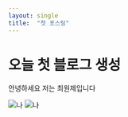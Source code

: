 ```yaml
---
layout: single
title:  "첫 포스팅"
---
```

# 오늘 첫 블로그 생성

안녕하세요 저는 최원제입니다

 ![나](C:\Users\최원제\Desktop\초상화\나.jpg)
 ![나](../images/2025-06-30-first/나.jpg)
